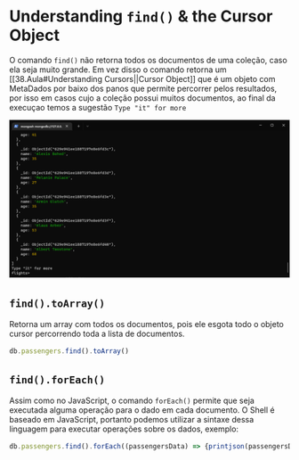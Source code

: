 # Understanding `find()` & the Cursor Object
O comando `find()` não retorna todos os documentos de uma coleção, caso ela seja muito grande. Em vez disso o comando retorna um [[38.Aula#Understanding Cursors||Cursor Object]] que é um objeto com MetaDados por baixo dos panos que permite percorrer pelos resultados, por isso em casos cujo a coleção possui muitos documentos, ao final da execuçao temos a sugestão `Type "it" for more`

![find()](Imagens/06.find().png)

## `find().toArray()`
Retorna um array com todos os documentos, pois ele esgota todo o objeto cursor percorrendo toda a lista de documentos.

```javascript
db.passengers.find().toArray()
```

## `find().forEach()`
Assim como no JavaScript, o comando `forEach()` permite que seja executada alguma operação para o dado em cada documento. O Shell é baseado em JavaScript, portanto podemos utilizar a sintaxe dessa linguagem para executar operações sobre os dados, exemplo:

```javascript
db.passengers.find().forEach((passengersData) => {printjson(passengersData)})
```




